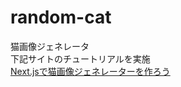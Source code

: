 # random-cat
猫画像ジェネレータ  
下記サイトのチュートリアルを実施  
[Next.jsで猫画像ジェネレーターを作ろう](https://typescriptbook.jp/tutorials/nextjs "Next.jsで猫画像ジェネレーターを作ろう")  
